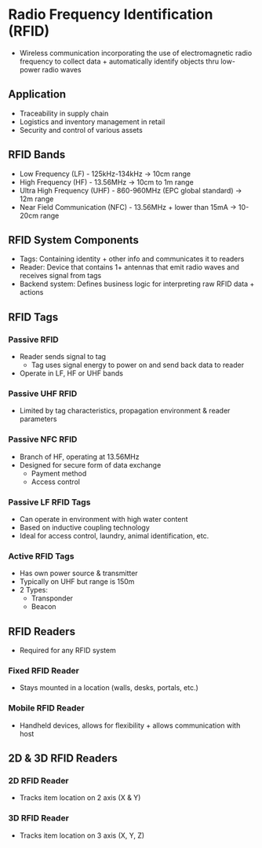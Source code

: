 # Radio Frequency Identification (RFID)
- Wireless communication incorporating the use of electromagnetic radio frequency to collect data + automatically identify objects thru low-power radio waves
## Application
- Traceability in supply chain
- Logistics and inventory management in retail
- Security and control of various assets

## RFID Bands
- Low Frequency (LF) - 125kHz-134kHz -> 10cm range
- High Frequency (HF) - 13.56MHz -> 10cm to 1m range
- Ultra High Frequency (UHF) - 860-960MHz (EPC global standard) -> 12m range
- Near Field Communication (NFC) - 13.56MHz + lower than 15mA -> 10-20cm range

## RFID System Components
- Tags: Containing identity + other info and communicates it to readers
- Reader: Device that contains 1+ antennas that emit radio waves and receives signal from tags
- Backend system: Defines business logic for interpreting raw RFID data + actions 

## RFID Tags
### Passive RFID
- Reader sends signal to tag
	- Tag uses signal energy to power on and send back data to reader
- Operate in LF, HF or UHF bands

### Passive UHF RFID
- Limited by tag characteristics, propagation environment & reader parameters

### Passive NFC RFID
- Branch of HF, operating at 13.56MHz
- Designed for secure form of data exchange
	- Payment method
	- Access control

### Passive LF RFID Tags
- Can operate in environment with high water content
- Based on inductive coupling technology
- Ideal for access control, laundry, animal identification, etc.

### Active RFID Tags
- Has own power source & transmitter
- Typically on UHF but range is 150m
- 2 Types:
	- Transponder
	- Beacon

## RFID Readers
- Required for any RFID system
### Fixed RFID Reader
- Stays mounted in a location (walls, desks, portals, etc.)
### Mobile RFID Reader
- Handheld devices, allows for flexibility + allows communication with host

## 2D & 3D RFID Readers
### 2D RFID Reader
- Tracks item location on 2 axis (X & Y)
### 3D RFID Reader
- Tracks item location on 3 axis (X, Y, Z)